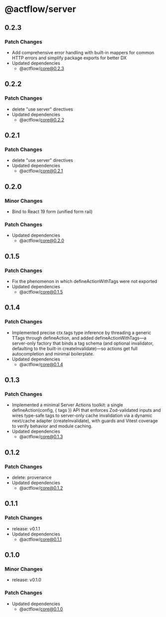 # @actflow/server

## 0.2.3

### Patch Changes

- Add comprehensive error handling with built-in mappers for common HTTP errors and simplify package exports for better DX
- Updated dependencies
  - @actflow/core@0.2.3

## 0.2.2

### Patch Changes

- delete "use server" directives
- Updated dependencies
  - @actflow/core@0.2.2

## 0.2.1

### Patch Changes

- delete "use server" directives
- Updated dependencies
  - @actflow/core@0.2.1

## 0.2.0

### Minor Changes

- Bind to React 19 form (unified form rail)

### Patch Changes

- Updated dependencies
  - @actflow/core@0.2.0

## 0.1.5

### Patch Changes

- Fix the phenomenon in which defineActionWithTags were not exported
- Updated dependencies
  - @actflow/core@0.1.5

## 0.1.4

### Patch Changes

- Implemented precise ctx.tags type inference by threading a generic TTags through defineAction, and added defineActionWithTags—a server-only factory that binds a tag schema (and optional invalidator, defaulting to the built-in createInvalidate)—so actions get full autocompletion and minimal boilerplate.
- Updated dependencies
  - @actflow/core@0.1.4

## 0.1.3

### Patch Changes

- Implemented a minimal Server Actions toolkit: a single defineAction(config, { tags }) API that enforces Zod-validated inputs and wires type-safe tags to server-only cache invalidation via a dynamic next/cache adapter (createInvalidate), with guards and Vitest coverage to verify behavior and module caching.
- Updated dependencies
  - @actflow/core@0.1.3

## 0.1.2

### Patch Changes

- delete: provenance
- Updated dependencies
  - @actflow/core@0.1.2

## 0.1.1

### Patch Changes

- release: v0.1.1
- Updated dependencies
  - @actflow/core@0.1.1

## 0.1.0

### Minor Changes

- release: v0.1.0

### Patch Changes

- Updated dependencies
  - @actflow/core@0.1.0
